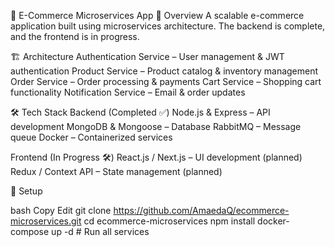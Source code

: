 🛒 E-Commerce Microservices App
🚀 Overview
A scalable e-commerce application built using microservices architecture. The backend is complete, and the frontend is in progress.

🏗️ Architecture
Authentication Service – User management & JWT authentication
Product Service – Product catalog & inventory management
Order Service – Order processing & payments
Cart Service – Shopping cart functionality
Notification Service – Email & order updates

🛠️ Tech Stack
Backend (Completed ✅)
Node.js & Express – API development
MongoDB & Mongoose – Database
RabbitMQ – Message queue
Docker – Containerized services

Frontend (In Progress 🛠️)
React.js / Next.js – UI development (planned)
Redux / Context API – State management (planned)

🔧 Setup

bash
Copy
Edit
git clone https://github.com/AmaedaQ/ecommerce-microservices.git
cd ecommerce-microservices
npm install
docker-compose up -d  # Run all services
